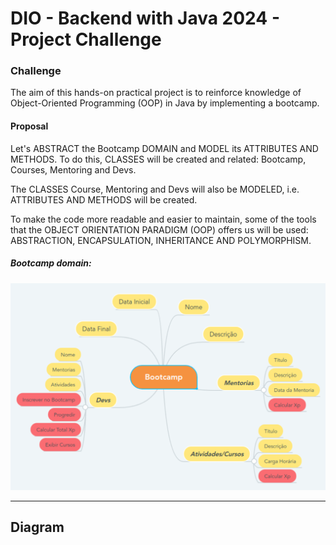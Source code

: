 # DIO - Backend with Java 2024 - Project Challenge

### Challenge
The aim of this hands-on practical project is to reinforce knowledge of Object-Oriented Programming (OOP) in Java by implementing a bootcamp.

#### Proposal
Let's ABSTRACT the Bootcamp DOMAIN and MODEL its ATTRIBUTES AND METHODS. To do this, CLASSES will be created and related: Bootcamp, Courses, Mentoring and Devs.

The CLASSES Course, Mentoring and Devs will also be MODELED, i.e. ATTRIBUTES AND METHODS will be created.

To make the code more readable and easier to maintain, some of the tools that the OBJECT ORIENTATION PARADIGM (OOP) offers us will be used: ABSTRACTION, ENCAPSULATION, INHERITANCE AND POLYMORPHISM.

##### Bootcamp domain:
<p align="center"><img src="https://github.com/samanthamaiaduarte/desafio-bootcamp-DIO/blob/main/assets/bootcamp.png"></p>

----------
## Diagram
<p align="center"><img src=""></p>
